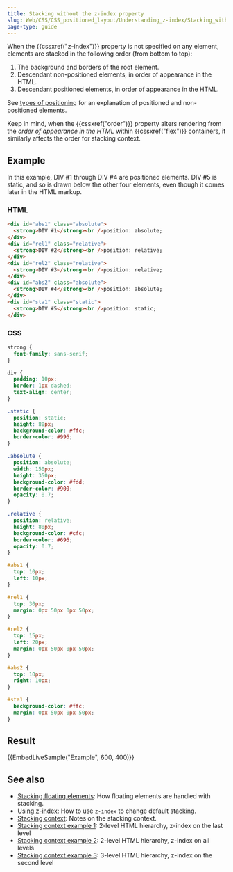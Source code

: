 ```yaml
---
title: Stacking without the z-index property
slug: Web/CSS/CSS_positioned_layout/Understanding_z-index/Stacking_without_z-index
page-type: guide
---
```




When the {{cssxref("z-index")}} property is not specified on any element, elements are stacked in the following order (from bottom to top):

1. The background and borders of the root element.
2. Descendant non-positioned elements, in order of appearance in the HTML.
3. Descendant positioned elements, in order of appearance in the HTML.

See [types of positioning](/Web/CSS/position#types_of_positioning) for an explanation of positioned and non-positioned elements.

Keep in mind, when the {{cssxref("order")}} property alters rendering from the _order of appearance in the HTML_ within {{cssxref("flex")}} containers, it similarly affects the order for stacking context.

## Example

In this example, DIV #1 through DIV #4 are positioned elements. DIV #5 is static, and so is drawn below the other four elements, even though it comes later in the HTML markup.

### HTML

```html
<div id="abs1" class="absolute">
  <strong>DIV #1</strong><br />position: absolute;
</div>
<div id="rel1" class="relative">
  <strong>DIV #2</strong><br />position: relative;
</div>
<div id="rel2" class="relative">
  <strong>DIV #3</strong><br />position: relative;
</div>
<div id="abs2" class="absolute">
  <strong>DIV #4</strong><br />position: absolute;
</div>
<div id="sta1" class="static">
  <strong>DIV #5</strong><br />position: static;
</div>
```

### CSS

```css
strong {
  font-family: sans-serif;
}

div {
  padding: 10px;
  border: 1px dashed;
  text-align: center;
}

.static {
  position: static;
  height: 80px;
  background-color: #ffc;
  border-color: #996;
}

.absolute {
  position: absolute;
  width: 150px;
  height: 350px;
  background-color: #fdd;
  border-color: #900;
  opacity: 0.7;
}

.relative {
  position: relative;
  height: 80px;
  background-color: #cfc;
  border-color: #696;
  opacity: 0.7;
}

#abs1 {
  top: 10px;
  left: 10px;
}

#rel1 {
  top: 30px;
  margin: 0px 50px 0px 50px;
}

#rel2 {
  top: 15px;
  left: 20px;
  margin: 0px 50px 0px 50px;
}

#abs2 {
  top: 10px;
  right: 10px;
}

#sta1 {
  background-color: #ffc;
  margin: 0px 50px 0px 50px;
}
```

## Result

{{EmbedLiveSample("Example", 600, 400)}}

## See also

- [Stacking floating elements](/Web/CSS/CSS_positioned_layout/Understanding_z-index/Stacking_floating_elements): How floating elements are handled with stacking.
- [Using z-index](/Web/CSS/CSS_positioned_layout/Understanding_z-index/Using_z-index): How to use `z-index` to change default stacking.
- [Stacking context](/Web/CSS/CSS_positioned_layout/Understanding_z-index/Stacking_context): Notes on the stacking context.
- [Stacking context example 1](/Web/CSS/CSS_positioned_layout/Understanding_z-index/Stacking_context_example_1): 2-level HTML hierarchy, z-index on the last level
- [Stacking context example 2](/Web/CSS/CSS_positioned_layout/Understanding_z-index/Stacking_context_example_2): 2-level HTML hierarchy, z-index on all levels
- [Stacking context example 3](/Web/CSS/CSS_positioned_layout/Understanding_z-index/Stacking_context_example_3): 3-level HTML hierarchy, z-index on the second level
